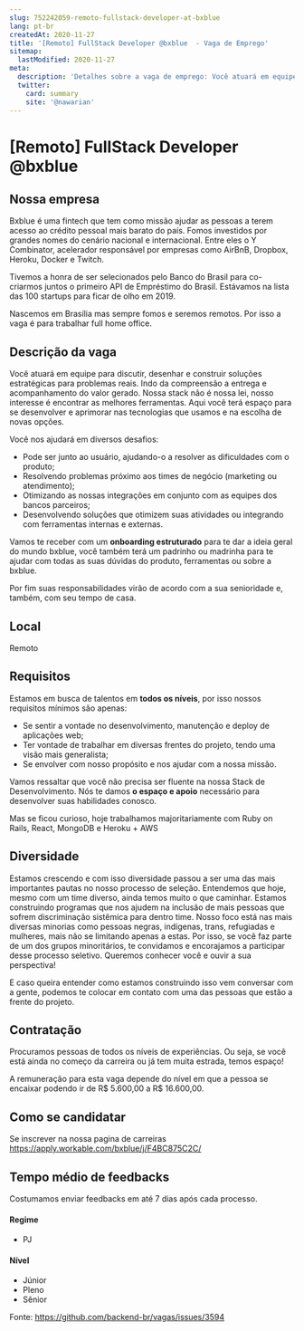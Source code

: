 ```yaml
---
slug: 752242059-remoto-fullstack-developer-at-bxblue
lang: pt-br
createdAt: 2020-11-27
title: '[Remoto] FullStack Developer @bxblue  - Vaga de Emprego'
sitemap:
  lastModified: 2020-11-27
meta:
  description: 'Detalhes sobre a vaga de emprego: Você atuará em equipe para discutir, desenhar e construir soluções estratégicas para problemas reais. Indo da compreensão a entrega e acompanhamento do valor gerado. Nossa stack não é nossa lei, nosso interesse é encontrar as melhores ferramentas. Aqui você terá espaço para se desenvolver e aprimorar nas tecnologias que usamos e na escolha de novas opções. Você nos ajudará em diversos desafios: - Pode ser junto ao usuário, ajudando-o a resolver as dificuldades com o produto; - Resolvendo problemas próximo aos times de negócio (marketing ou atendimento); - Otimizando as nossas integrações em conjunto com as equipes dos bancos parceiros; - Desenvolvendo soluções que otimizem suas atividades ou integrando com ferramentas internas e externas. Vamos te receber com um **onboarding estruturado** para te dar a ideia geral do mundo bxblue, você também terá um padrinho ou madrinha para te ajudar com todas as suas dúvidas do produto, ferramentas ou sobre a bxblue. Por fim suas responsabilidades virão de acordo com a sua senioridade e, também, com seu tempo de casa.'
  twitter:
    card: summary
    site: '@nawarian'
---
```


# [Remoto] FullStack Developer @bxblue 

## Nossa empresa

Bxblue é uma fintech que tem como missão ajudar as pessoas a terem acesso ao crédito pessoal mais barato do país. Fomos investidos por grandes nomes do cenário nacional e internacional. Entre eles o Y Combinator, acelerador responsável por empresas como AirBnB, Dropbox, Heroku, Docker e Twitch.

Tivemos a honra de ser selecionados pelo Banco do Brasil para co-criarmos juntos o primeiro API de Empréstimo do Brasil. Estávamos na lista das 100 startups para ficar de olho em 2019.

Nascemos em Brasília mas sempre fomos e seremos remotos. Por isso a vaga é para trabalhar full home office.


## Descrição da vaga

Você atuará em equipe para discutir, desenhar e construir soluções estratégicas para problemas reais. Indo da compreensão a entrega e acompanhamento do valor gerado.
Nossa stack não é nossa lei, nosso interesse é encontrar as melhores ferramentas. Aqui você terá espaço para se desenvolver e aprimorar nas tecnologias que usamos e na escolha de novas opções.

Você nos ajudará em diversos desafios:

- Pode ser junto ao usuário, ajudando-o a resolver as dificuldades com o produto;
- Resolvendo problemas próximo aos times de negócio (marketing ou atendimento);
- Otimizando as nossas integrações em conjunto com as equipes dos bancos parceiros;
- Desenvolvendo soluções que otimizem suas atividades ou integrando com ferramentas internas e externas.

Vamos te receber com um **onboarding estruturado** para te dar a ideia geral do mundo bxblue, você também terá um padrinho ou madrinha para te ajudar com todas as suas dúvidas do produto, ferramentas ou sobre a bxblue.

Por fim suas responsabilidades virão de acordo com a sua senioridade e, também, com seu tempo de casa.


## Local

Remoto

## Requisitos

Estamos em busca de talentos em **todos os níveis**, por isso nossos requisitos mínimos são apenas:

- Se sentir a vontade no desenvolvimento, manutenção e deploy de aplicações web;
- Ter vontade de trabalhar em diversas frentes do projeto, tendo uma visão mais generalista;
- Se envolver com nosso propósito e nos ajudar com a nossa missão.

Vamos ressaltar que você não precisa ser fluente na nossa Stack de Desenvolvimento. Nós te damos **o espaço e apoio** necessário para desenvolver suas habilidades conosco. 

Mas se ficou curioso, hoje trabalhamos majoritariamente com Ruby on Rails, React, MongoDB e Heroku + AWS

## Diversidade

Estamos crescendo e com isso diversidade passou a ser uma das mais importantes pautas no nosso processo de seleção. Entendemos que hoje, mesmo com um time diverso, ainda temos muito o que caminhar. Estamos construindo programas que nos ajudem na inclusão de mais pessoas que sofrem discriminação sistêmica para dentro time. Nosso foco está nas mais diversas minorias como pessoas negras, indígenas, trans, refugiadas e mulheres, mais não se limitando apenas a estas. Por isso, se você faz parte de um dos grupos minoritários, te convidamos e encorajamos a participar desse processo seletivo. Queremos conhecer você e ouvir a sua perspectiva!

E caso queira entender como estamos construindo isso vem conversar com a gente, podemos te colocar em contato com uma das pessoas que estão a frente do projeto.


## Contratação

Procuramos pessoas de todos os níveis de experiências. Ou seja, se você está ainda no começo da carreira ou já tem muita estrada, temos espaço!

A remuneração para esta vaga depende do nível em que a pessoa se encaixar podendo ir de R$ 5.600,00 a R$ 16.600,00.

## Como se candidatar

Se inscrever na nossa pagina de carreiras https://apply.workable.com/bxblue/j/F4BC875C2C/

## Tempo médio de feedbacks

Costumamos enviar feedbacks em até 7 dias após cada processo.


#### Regime
- PJ

#### Nível
- Júnior
- Pleno
- Sênior


Fonte: https://github.com/backend-br/vagas/issues/3594